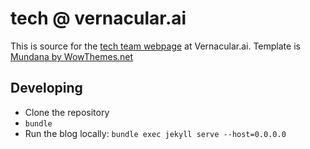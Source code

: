 # tech @ vernacular.ai

This is source for the [tech team webpage][tech_blog] at Vernacular.ai. Template is [Mundana by WowThemes.net][mundana]

## Developing

- Clone the repository
- `bundle`
- Run the blog locally: `bundle exec jekyll serve --host=0.0.0.0`

[tech_blog]: https://tech.vernacular.ai/
[mundana]: https://github.com/wowthemesnet/mundana-theme-jekyll

